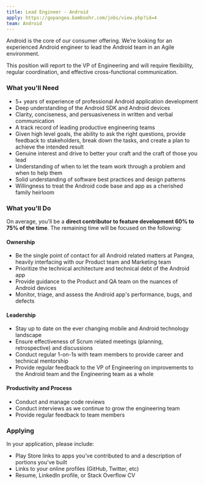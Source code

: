 ```yaml
---
title: Lead Engineer - Android
apply: https://gopangea.bamboohr.com/jobs/view.php?id=4
team: Android
---
```


Android is the core of our consumer offering. We’re looking for an experienced Android engineer to lead the Android team in an Agile environment.

This position will report to the VP of Engineering and will require flexibility, regular coordination, and effective cross-functional communication.

### What you'll Need
- 5+ years of experience of professional Android application development
- Deep understanding of the Android SDK and Android devices
- Clarity, conciseness, and persuasiveness in written and verbal communication
- A track record of leading productive engineering teams
- Given high level goals, the ability to ask the right questions, provide feedback to stakeholders, break down the tasks, and create a plan to achieve the intended result
- Genuine interest and drive to better your craft and the craft of those you lead
- Understanding of when to let the team work through a problem and when to help them
- Solid understanding of software best practices and design patterns
- Willingness to treat the Android code base and app as a cherished family heirloom 

### What you'll Do

On average, you'll be a **direct contributor to feature development 60% to 75% of the time**. The remaining time will be focused on the following: 

#### Ownership
- Be the single point of contact for all Android related matters at Pangea, heavily interfacing with our Product team and Marketing team
- Prioritize the technical architecture and technical debt of the Android app
- Provide guidance to the Product and QA team on the nuances of Android devices
- Monitor, triage, and assess the Android app's performance, bugs, and defects

#### Leadership
- Stay up to date on the ever changing mobile and Android technology landscape
- Ensure effectiveness of Scrum related meetings (planning, retrospective) and discussions
- Conduct regular 1-on-1s with team members to provide career and technical mentorship
- Provide regular feedback to the VP of Engineering on improvements to the Android team and the Engineering team as a whole

#### Productivity and Process
- Conduct and manage code reviews
- Conduct interviews as we continue to grow the engineering team
- Provide regular feedback to team members

### Applying
In your application, please include:

- Play Store links to apps you’ve contributed to and a description of portions you've  built
- Links to your online profiles (GitHub, Twitter, etc)
- Resume, LinkedIn profile, or Stack Overflow CV